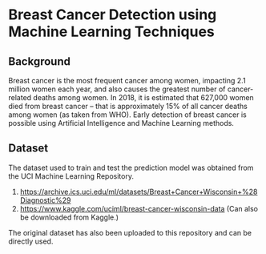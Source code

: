 # Breast Cancer Detection using Machine Learning Techniques
## Background
Breast cancer is the most frequent cancer among women, impacting 2.1 million women each year, and also causes the greatest number of cancer-related deaths among women. In 2018, it is estimated that 627,000 women died from breast cancer – that is approximately 15% of all cancer deaths among women (as taken from WHO). Early detection of breast cancer is possible using Artificial Intelligence and Machine Learning methods. 
## Dataset
The dataset used to train and test the prediction model was obtained from the UCI Machine Learning Repository.
1. https://archive.ics.uci.edu/ml/datasets/Breast+Cancer+Wisconsin+%28Diagnostic%29
2. https://www.kaggle.com/uciml/breast-cancer-wisconsin-data (Can also be downloaded from Kaggle.)

The original dataset has also been uploaded to this repository and can be directly used.

